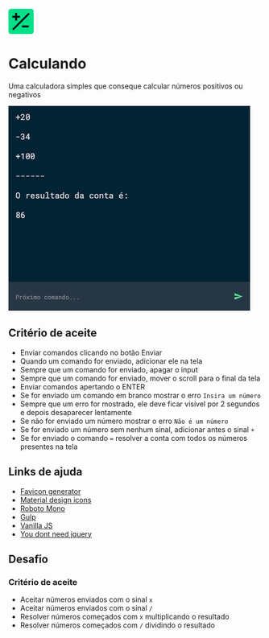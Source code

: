![Logo](logo.png)

# Calculando #
Uma calculadora simples que conseque calcular números positivos ou negativos

![Demo](demo.gif)

## Critério de aceite ##
* Enviar comandos clicando no botão Enviar
* Quando um comando for enviado, adicionar ele na tela
* Sempre que um comando for enviado, apagar o input
* Sempre que um comando for enviado, mover o scroll para o final da tela
* Enviar comandos apertando o ENTER
* Se for enviado um comando em branco mostrar o erro `Insira um número` 
* Sempre que um erro for mostrado, ele deve ficar visível por 2 segundos e depois desaparecer lentamente
* Se não for enviado um número mostrar o erro `Não é um número` 
* Se for enviado um número sem nenhum sinal, adicionar antes o sinal `+`
* Se for enviado o comando `=` resolver a conta com todos os números presentes na tela

## Links de ajuda ##
* [Favicon generator](https://www.favicon-generator.org/)
* [Material design icons](https://materialdesignicons.com/)
* [Roboto Mono](https://fonts.google.com/specimen/Roboto+Mono?selection.family=Roboto+Mono)
* [Gulp](https://browsersync.io/docs/gulp)
* [Vanilla JS](http://vanilla-js.com/)
* [You dont need jquery](https://blog.garstasio.com/you-dont-need-jquery/selectors/)

## Desafio ##
### Critério de aceite ###
* Aceitar números enviados com o sinal `x`
* Aceitar números enviados com o sinal `/`
* Resolver números começados com `x` multiplicando o resultado
* Resolver números começados com `/` dividindo o resultado

